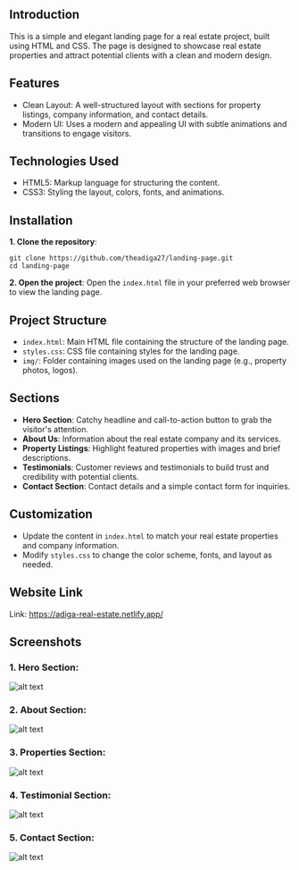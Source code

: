

## Introduction
This is a simple and elegant landing page for a real estate project, built using HTML and CSS. The page is designed to showcase real estate properties and attract potential clients with a clean and modern design.


## Features
* Clean Layout: A well-structured layout with sections for property listings, company information, and contact details.
* Modern UI: Uses a modern and appealing UI with subtle animations and transitions to engage visitors.

## Technologies Used
* HTML5: Markup language for structuring the content.
* CSS3: Styling the layout, colors, fonts, and animations.

## Installation
**1. Clone the repository**:
```
git clone https://github.com/theadiga27/landing-page.git
cd landing-page
```
**2. Open the project**: 
Open the `index.html` file in your preferred web browser to view the landing page.

## Project Structure
* `index.html`: Main HTML file containing the structure of the landing page.
* `styles.css`: CSS file containing styles for the landing page.
* `img/`: Folder containing images used on the landing page (e.g., property photos, logos).

## Sections
* **Hero Section**: Catchy headline and call-to-action button to grab the visitor's attention.
* **About Us**: Information about the real estate company and its services.
* **Property Listings**: Highlight featured properties with images and brief descriptions.
* **Testimonials**: Customer reviews and testimonials to build trust and credibility with potential clients.
* **Contact Section**: Contact details and a simple contact form for inquiries.

## Customization
* Update the content in `index.html` to match your real estate properties and company information.
* Modify `styles.css` to change the color scheme, fonts, and layout as needed.

## Website Link
Link: https://adiga-real-estate.netlify.app/ 

## Screenshots
### **1. Hero Section**: 
![alt text](./img/readme/hero.png)
### **2. About Section**:
![alt text](./img/readme/about.png)
### **3. Properties Section**:
![alt text](./img/readme/properties.png)
### **4. Testimonial Section**:
![alt text](./img/readme/testimonial.png)
### **5. Contact Section**:
![alt text](./img/readme/contact.png)
